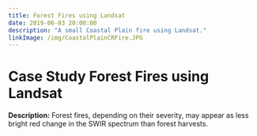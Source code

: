 ```yaml
---
title: Forest Fires using Landsat
date: 2019-06-03 20:00:00
description: "A small Coastal Plain fire using Landsat."
linkImage: /img/CoastalPlainCRFire.JPG
---
```

# Case Study Forest Fires using Landsat

**Description:** Forest fires, depending on their severity, may appear as less bright red change in the SWIR spectrum than forest harvests. 